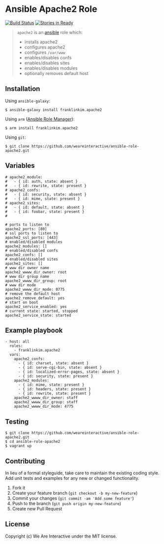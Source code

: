 # Ansible Apache2 Role

[![Build Status](https://travis-ci.org/weareinteractive/ansible-role-apache2.png?branch=master)](https://travis-ci.org/weareinteractive/ansible-role-apache2)
[![Stories in Ready](https://badge.waffle.io/weareinteractive/ansible-role-apache2.svg?label=ready&title=Ready)](http://waffle.io/weareinteractive/ansible-role-apache2)

> `apache2` is an [ansible](http://www.ansible.com) role which: 
> 
> * installs apache2
> * configures apache2
> * configures `/var/www`
> * enables/disables confs
> * enables/disables sites
> * enables/disables modules
> * optionally removes default host

## Installation

Using `ansible-galaxy`:

```
$ ansible-galaxy install franklinkim.apache2
```

Using `arm` ([Ansible Role Manager](https://github.com/mirskytech/ansible-role-manager/)):

```
$ arm install franklinkim.apache2
```

Using `git`:

```
$ git clone https://github.com/weareinteractive/ansible-role-apache2.git
```

## Variables

```
# apache2_module:
#   - { id: auth, state: absent }
#   - { id: rewrite, state: present }
# apache2_confs:
#   - { id: security, state: absent }
#   - { id: mime, state: present }
# apache2_sites:
#   - { id: default, state: absent }
#   - { id: foobar, state: present }
#

# ports to listen to
apache2_ports: [80]
# ssl ports to listen to
apache2_ssl_ports: [443]
# enabled/disabled modules
apache2_modules: []
# enabled/disabled confs
apache2_confs: []
# enabled/disabled sites
apache2_sites: []
# www dir owner name
apache2_wwww_dir_owner: root
# www dir group name
apache2_wwww_dir_group: root
# www dir mode
apache2_wwww_dir_mode: 0775
# remove the default host
apache2_remove_default: yes
# start on boot
apache2_service_enabled: yes
# current state: started, stopped
apache2_service_state: started
```

## Example playbook

```
- host: all
  roles: 
    - franklinkim.apache2
  vars:
    apache2_confs:
      - { id: charset, state: absent }
      - { id: serve-cgi-bin, state: absent }
      - { id: localized-error-pages, state: absent }
      - { id: security, state: present }
    apache2_modules:
      - { id: mime, state: present }
      - { id: headers, state: present }
      - { id: rewrite, state: present }
    apache2_wwww_dir_owner: staff
    apache2_wwww_dir_group: staff
    apache2_wwww_dir_mode: 4775
```

## Testing

```
$ git clone https://github.com/weareinteractive/ansible-role-apache2.git
$ cd ansible-role-apache2
$ vagrant up
```

## Contributing
In lieu of a formal styleguide, take care to maintain the existing coding style. Add unit tests and examples for any new or changed functionality.

1. Fork it
2. Create your feature branch (`git checkout -b my-new-feature`)
3. Commit your changes (`git commit -am 'Add some feature'`)
4. Push to the branch (`git push origin my-new-feature`)
5. Create new Pull Request

## License
Copyright (c) We Are Interactive under the MIT license.
